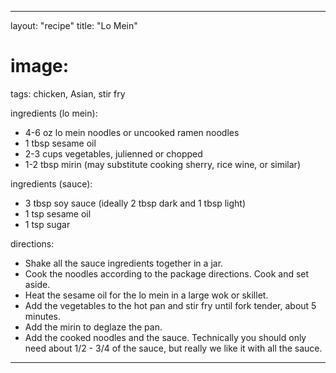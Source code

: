 ---

layout: "recipe"
title: "Lo Mein"
# image:
tags: chicken, Asian, stir fry

ingredients (lo mein):
- 4-6 oz lo mein noodles or uncooked ramen noodles
- 1 tbsp sesame oil
- 2-3 cups vegetables, julienned or chopped
- 1-2 tbsp mirin (may substitute cooking sherry, rice wine, or similar)

ingredients (sauce):
- 3 tbsp soy sauce (ideally 2 tbsp dark and 1 tbsp light)
- 1 tsp sesame oil
- 1 tsp sugar

directions:
- Shake all the sauce ingredients together in a jar.
- Cook the noodles according to the package directions. Cook and set aside.
- Heat the sesame oil for the lo mein in a large wok or skillet.
- Add the vegetables to the hot pan and stir fry until fork tender, about 5 minutes.
- Add the mirin to deglaze the pan. 
- Add the cooked noodles and the sauce. Technically you should only need about 1/2 - 3/4 of the sauce, but really we like it with all the sauce.

---